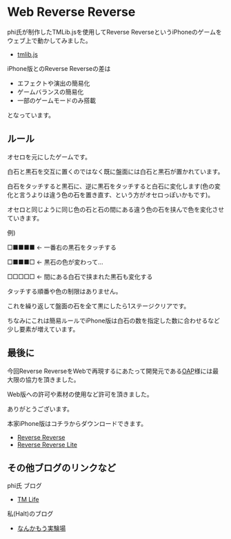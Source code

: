 # Web Reverse Reverse

phi氏が制作したTMLib.jsを使用してReverse ReverseというiPhoneのゲームをウェブ上で動かしてみました。

- [tmlib.js](https://github.com/phi1618/tmlib.js)

iPhone版とのReverse Reverseの差は

- エフェクトや演出の簡易化
- ゲームバランスの簡易化
- 一部のゲームモードのみ搭載

となっています。

## ルール

オセロを元にしたゲームです。

白石と黒石を交互に置くのではなく既に盤面には白石と黒石が置かれています。

白石をタッチすると黒石に、逆に黒石をタッチすると白石に変化します(色の変化と言うよりは違う色の石を置き直す、という方がオセロっぽいかもです)。

オセロと同じように同じ色の石と石の間にある違う色の石を挟んで色を変化させていきます。

例)

□■■■■ ← 一番右の黒石をタッチする

□■■■□ ← 黒石の色が変わって…

□□□□□ ← 間にある白石で挟まれた黒石も変化する

タッチする順番や色の制限はありません。

これを繰り返して盤面の石を全て黒にしたら1ステージクリアです。

ちなみにこれは簡易ルールでiPhone版は白石の数を指定した数に合わせるなど少し要素が増えています。


## 最後に

今回Reverse ReverseをWebで再現するにあたって開発元である[OAP](http://www.oap.cc/)様には最大限の協力を頂きました。

Web版への許可や素材の使用など許可を頂きました。

ありがとうございます。


本家iPhone版はコチラからダウンロードできます。

- [Reverse Reverse](http://itunes.apple.com/jp/app/reverse-reverse/id412804019?mt=8)
- [Reverse Reverse Lite](http://itunes.apple.com/jp/app/reverse-reverse-lite/id412804420?mt=8)

## その他ブログのリンクなど
phi氏 ブログ

- [TM Life](http://tmlife.net/)

私(Halt)のブログ

- [なんかもう実験場](http://craft-notes.com/)